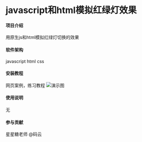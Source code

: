 # javascript和html模拟红绿灯效果

#### 项目介绍
用原生js和html模拟红绿灯切换的效果

#### 软件架构
javascript
html
css


#### 安装教程

网页案例，练习教程
![演示图](https://gitee.com/atchina/traffic/blob/master/gyr2.gif)

#### 使用说明

无
#### 参与贡献

星星糖老师 @码云